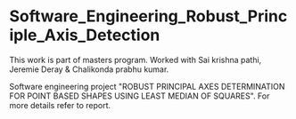 Software_Engineering_Robust_Principle_Axis_Detection
====================================================

This work is part of masters program. Worked with Sai krishna pathi, Jeremie Deray & Chalikonda prabhu kumar.

Software engineering project "ROBUST PRINCIPAL AXES DETERMINATION FOR POINT BASED SHAPES USING LEAST MEDIAN OF SQUARES". For more details refer to report.
